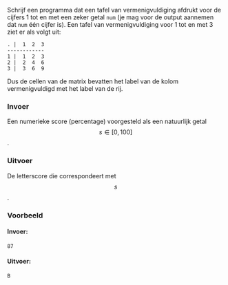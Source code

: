 Schrijf een programma dat een tafel van
vermenigvuldiging afdrukt voor de cijfers 1 tot en met een zeker getal
`num` (je mag voor de output aannemen dat `num` één cijfer is). Een
tafel van vermenigvuldiging voor 1 tot en met 3 ziet er als volgt uit:

    . |  1  2  3
    ------------
    1 |  1  2  3
    2 |  2  4  6
    3 |  3  6  9

Dus de cellen van de matrix bevatten het label van de kolom
vermenigvuldigd met het label van de rij.  

### Invoer

Een numerieke score (percentage) voorgesteld als een natuurlijk getal $$s \in [0, 100]$$.

### Uitvoer

De letterscore die correspondeert met $$s$$.

### Voorbeeld

#### Invoer:

```
87
```

#### Uitvoer:

```
B
```
